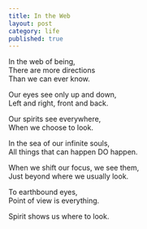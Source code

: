 ```yaml
---
title: In the Web
layout: post
category: life
published: true
---
```


In the web of being,   
There are more directions  
Than we can ever know.

Our eyes see only up and down,  
Left and right, front and back.

Our spirits see everywhere,  
When we choose to look.

In the sea of our infinite souls,  
All things that can happen DO happen.

When we shift our focus, we see them,   
Just beyond where we usually look.

To earthbound eyes,   
Point of view is everything.  

Spirit shows us where to look.